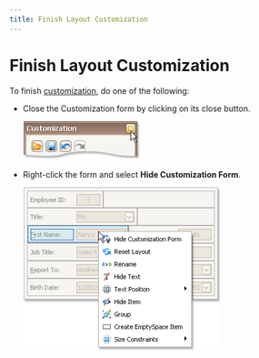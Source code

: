 ```yaml
---
title: Finish Layout Customization
---
```

# Finish Layout Customization
To finish [customization](../../../../interface-elements-for-desktop/articles/layout-manager/layout-customization/start-layout-customization.md), do one of the following:
* Close the Customization form by clicking on its close button.
	
	![EU_XtraLayout_LayoutControl_CustomizationForm_CloseButton](../../../images/Img7641.png)
* Right-click the form and select **Hide Customization Form**.
	
	![EU_XtraLayout_LayoutControl_Item_ContextMenu](../../../images/Img7640.png)